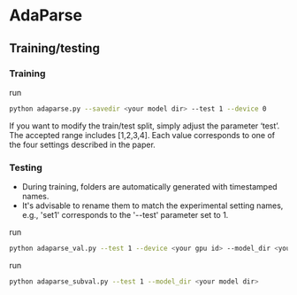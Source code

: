 # AdaParse
##  Training/testing

### Training
run
```bash
python adaparse.py --savedir <your model dir> --test 1 --device 0
```
If you want to modify the train/test split, simply adjust the parameter ‘test’. The accepted range includes [1,2,3,4]. Each value corresponds to one of the four settings described in the paper.

### Testing
- During training, folders are automatically generated with timestamped names. 
- It's advisable to rename them to match the experimental setting names, e.g., 'set1' corresponds to the '--test' parameter set to 1. 

run
```bash
python adaparse_val.py --test 1 --device <your gpu id> --model_dir <your model dir>+'/set1/model/'
```


run
```bash
python adaparse_subval.py --test 1 --model_dir <your model dir>
```
